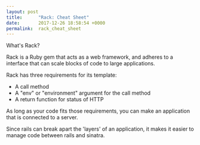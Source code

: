 ```yaml
---
layout: post
title:      "Rack: Cheat Sheet"
date:       2017-12-26 18:58:54 +0000
permalink:  rack_cheat_sheet
---
```



What's Rack?

Rack is a Ruby gem that acts as a web framework, and adheres to a interface that can scale blocks of code to large applications.

Rack has three requirements for its template:

- A call method
- A "env" or "environment" argument for the call method
- A return function for status of HTTP

As long as your code fits those requirements, you can make an application that is connected to a server.

Since rails can break apart the 'layers' of an application, it makes it easier to manage code between rails and sinatra.
